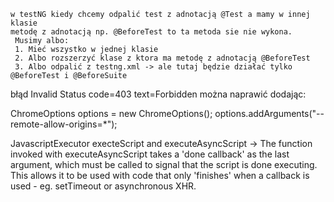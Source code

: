     w testNG kiedy chcemy odpalić test z adnotacją @Test a mamy w innej klasie
    metodę z adnotacją np. @BeforeTest to ta metoda sie nie wykona.
     Musimy albo:
     1. Mieć wszystko w jednej klasie
     2. Albo rozszerzyć klase z ktora ma metodę z adnotacją @BeforeTest
     3. Albo odpalić z testng.xml -> ale tutaj będzie działać tylko @BeforeTest i @BeforeSuite



błąd Invalid Status code=403 text=Forbidden można naprawić dodając:

ChromeOptions options = new ChromeOptions();
options.addArguments("--remote-allow-origins=*");


JavascriptExecutor
execteScript and executeAsyncScript -> The function invoked with executeAsyncScript takes a 'done callback' as the last argument, which must be called to signal that the script is done executing. This allows it to be used with code that only 'finishes' when a callback is used - eg. setTimeout or asynchronous XHR.

